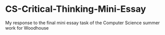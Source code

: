# CS-Critical-Thinking-Mini-Essay
My response to the final mini essay task of the Computer Science summer work for Woodhouse
